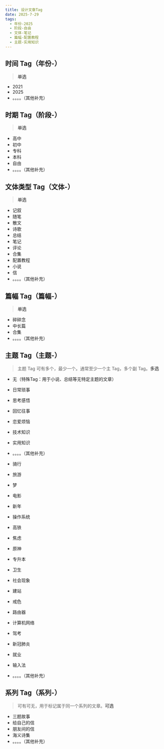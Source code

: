 ```yaml
---
title: 设计文章Tag
date: 2025-7-29
tags:
  - 年份-2025
  - 阶段-自由
  - 文体-笔记
  - 篇幅-配置教程
  - 主题-实用知识
---
```


## 时间 Tag（年份-）

> **单选**

- 2021
- 2025
- 。。。。（其他补充）


## 时期 Tag（阶段-）

> **单选**

- 高中
- 初中
- 专科
- 本科
- 自由
- 。。。。（其他补充）


## 文体类型 Tag（文体-）

> **单选**

- 记叙
- 随笔
- 散文
- 诗歌
- 总结
- 笔记
- 评论
- 合集
- 配置教程
- 小说
- 信
- 。。。。（其他补充）


## ​​​​​​篇幅 Tag（篇幅-）

> **单选**

- 碎碎念
- 中长篇
- 合集
- 。。。。（其他补充）


## 主题 Tag（主题-）

> 主题 Tag 可有多个，最少一个。通常至少一个主 Tag，多个副 Tag。**多选**

- 无（特殊Tag：用于小说、总结等无特定主题的文章）
- 日常琐事
- 思考感悟
- 回忆往事
- 恋爱烦恼
- 技术知识
- 实用知识
- 。。。。（其他补充）

- 骑行
- 旅游
- 梦
- 电影
- 新年
- 操作系统
- 高铁
- 焦虑
- 原神
- 专升本
- 卫生
- 社会现象
- 建站
- 戒色
- 路由器
- 计算机网络
- 驾考
- 新冠肺炎
- 就业
- 输入法
- 。。。。（其他补充）


## 系列 Tag（系列-）

> 可有可无，用于标记属于同一个系列的文章。**可选**

- 三题故事
- 给自己的信
- 朋友间的信
- 海义诗集
- 。。。。（其他补充）
